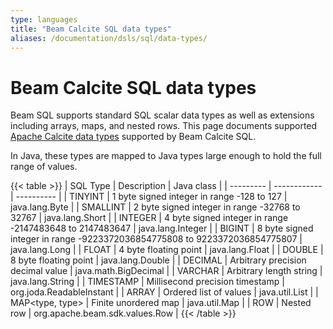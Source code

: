 ```yaml
---
type: languages
title: "Beam Calcite SQL data types"
aliases: /documentation/dsls/sql/data-types/
---
```

<!--
Licensed under the Apache License, Version 2.0 (the "License");
you may not use this file except in compliance with the License.
You may obtain a copy of the License at

http://www.apache.org/licenses/LICENSE-2.0

Unless required by applicable law or agreed to in writing, software
distributed under the License is distributed on an "AS IS" BASIS,
WITHOUT WARRANTIES OR CONDITIONS OF ANY KIND, either express or implied.
See the License for the specific language governing permissions and
limitations under the License.
-->

# Beam Calcite SQL data types

Beam SQL supports standard SQL scalar data types as well as extensions
including arrays, maps, and nested rows. This page documents supported
[Apache Calcite data types](http://calcite.apache.org/docs/reference.html#data-types) supported by Beam Calcite SQL.

In Java, these types are mapped to Java types large enough to hold the
full range of values.

{{< table >}}
| SQL Type  | Description  | Java class |
| --------- | ------------ | ---------- |
| TINYINT   | 1 byte signed integer in range -128 to 127                                 | java.lang.Byte    |
| SMALLINT  | 2 byte signed integer in range -32768 to 32767                             | java.lang.Short   |
| INTEGER   | 4 byte signed integer in range -2147483648 to 2147483647                   | java.lang.Integer |
| BIGINT    | 8 byte signed integer in range -9223372036854775808 to 9223372036854775807 | java.lang.Long    |
| FLOAT     | 4 byte floating point                                     | java.lang.Float  |
| DOUBLE    | 8 byte floating point                                     | java.lang.Double |
| DECIMAL   | Arbitrary precision decimal value | java.math.BigDecimal     |
| VARCHAR   | Arbitrary length string           | java.lang.String         |
| TIMESTAMP | Millisecond precision timestamp   | org.joda.ReadableInstant |
| ARRAY<type>     | Ordered list of values      | java.util.List |
| MAP<type, type> | Finite unordered map        | java.util.Map  |
| ROW<fields>     | Nested row                  | org.apache.beam.sdk.values.Row |
{{< /table >}}
